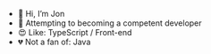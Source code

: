 - 👋 Hi, I’m Jon
- 👀 Attempting to becoming a competent developer
- 😍 Like: TypeScript / Front-end 
- 💔 Not a fan of: Java

<!---
jonderrick/jonderrick is a ✨ special ✨ repository because its `README.md` (this file) appears on your GitHub profile.
You can click the Preview link to take a look at your changes.
--->
